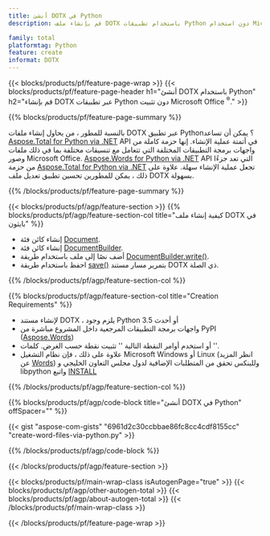 ```yaml
---
title: أنشئ DOTX في Python
description: قم بإنشاء ملف DOTX باستخدام تطبيقات Python دون استخدام Microsoft Word. 

family: total
platformtag: Python
feature: create
informat: DOTX
---
```

{{< blocks/products/pf/feature-page-wrap >}}
{{< blocks/products/pf/feature-page-header h1="أنشئ DOTX باستخدام Python" h2="قم بإنشاء DOTX عبر تطبيقات Python دون تثبيت Microsoft Office <sup>&reg;</sup>." >}}

{{% blocks/products/pf/feature-page-summary %}}

بالنسبة للمطور ، من يحاول إنشاء ملفات DOTX عبر تطبيق Python؟ يمكن أن تساعد [Aspose.Total for Python via .NET](https://products.aspose.com/total/python-net/) API في أتمتة عملية الإنشاء. إنها حزمة كاملة من واجهات برمجة التطبيقات المختلفة التي تتعامل مع تنسيقات مختلفة بما في ذلك ملفات وصور Microsoft Office. [Aspose.Words for Python via .NET](https://products.aspose.com/words/python-net/) API التي تعد جزءًا من حزمة [Aspose.Total for Python via .NET](https://products.aspose.com/total/python-net/) تجعل عملية الإنشاء سهلة. علاوة على ذلك ، يمكن للمطورين تحسين تطبيق تعديل ملف DOTX بسهولة. 

{{% /blocks/products/pf/feature-page-summary %}}

{{< blocks/products/pf/agp/feature-section >}}
{{% blocks/products/pf/agp/feature-section-col title="كيفية إنشاء ملف DOTX في بايثون" %}}

- إنشاء كائن فئة [Document](https://reference.aspose.com/words/python-net/aspose.words/document/).
- إنشاء كائن فئة [DocumentBuilder](https://reference.aspose.com/words/python-net/aspose.words/documentbuilder/).
- أضف نصًا إلى ملف باستخدام طريقة [DocumentBuilder.write()](https://reference.aspose.com/words/python-net/aspose.words/documentbuilder/write/).
- احفظ باستخدام طريقة [save()](https://reference.aspose.com/words/python-net/aspose.words/document/save/) بتمرير مسار مستند DOTX ذي الصلة.

{{% /blocks/products/pf/agp/feature-section-col %}}

{{% blocks/products/pf/agp/feature-section-col title="Creation Requirements" %}}

- لإنشاء مستند DOTX ، يلزم وجود Python 3.5 أو أحدث
- واجهات برمجة التطبيقات المرجعية داخل المشروع مباشرة من PyPI ([Aspose.Words](https://pypi.org/project/aspose-words/)) 
- أو استخدم أوامر النقطة التالية '' تثبيت نقطة حسب الغرض. كلمات ''. 
- علاوة على ذلك ، فإن نظام التشغيل Microsoft Windows أو Linux (انظر المزيد عن [Words](https://docs.aspose.com/words/python-net/system-requirements/)) وللينكس تحقق من المتطلبات الإضافية لدول مجلس التعاون الخليجي و libpython واتبع [INSTALL](https://docs.aspose.com/words/python-net/installation/) 

{{% /blocks/products/pf/agp/feature-section-col %}}

{{% blocks/products/pf/agp/code-block title="أنشئ DOTX في Python" offSpacer="" %}}

{{< gist "aspose-com-gists" "6961d2c30ccbbae86fc8cc4cdf8155cc" "create-word-files-via-python.py" >}}

{{% /blocks/products/pf/agp/code-block %}}

{{< /blocks/products/pf/agp/feature-section >}}

{{< blocks/products/pf/main-wrap-class isAutogenPage="true" >}}
{{< blocks/products/pf/agp/other-autogen-total >}}
{{< blocks/products/pf/agp/about-autogen-total >}}
{{< /blocks/products/pf/main-wrap-class >}}

{{< /blocks/products/pf/feature-page-wrap >}}